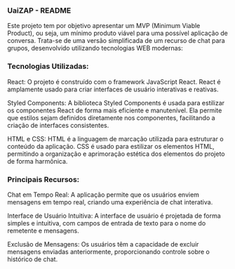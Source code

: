 ### UaiZAP - README

Este projeto tem por objetivo apresentar um MVP (Minimum Viable Product), ou seja, um mínimo produto viável para uma possível aplicação de conversa. Trata-se de uma versão simplificada de um recurso de chat para grupos, desenvolvido utilizando tecnologias WEB modernas:

### Tecnologias Utilizadas:
React: O projeto é construído com o framework JavaScript React. React é amplamente usado para criar interfaces de usuário interativas e reativas.

Styled Components: A biblioteca Styled Components é usada para estilizar os componentes React de forma mais eficiente e manutenível. Ela permite que estilos sejam definidos diretamente nos componentes, facilitando a criação de interfaces consistentes.

HTML e CSS: HTML é a linguagem de marcação utilizada para estruturar o conteúdo da aplicação. CSS é usado para estilizar os elementos HTML, permitindo a organização e aprimoração estética dos elementos do projeto de forma harmônica.

### Principais Recursos:
Chat em Tempo Real: A aplicação permite que os usuários enviem mensagens em tempo real, criando uma experiência de chat interativa.

Interface de Usuário Intuitiva: A interface de usuário é projetada de forma simples e intuitiva, com campos de entrada de texto para o nome do remetente e mensagens.

Exclusão de Mensagens: Os usuários têm a capacidade de excluir mensagens enviadas anteriormente, proporcionando controle sobre o histórico de chat.
